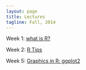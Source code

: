```yaml
---
layout: page
title: Lectures
tagline: Fall, 2014
---
```



Week 1: [what is R?](../lectures/week1/week1_WhatIsR.pdf) 

Week 2: [R Tips](../lectures/week2/r_tips.pdf)

Week 5: [Graphics in R: ggplot2](../lectures/week5/ggplot2.pdf)
